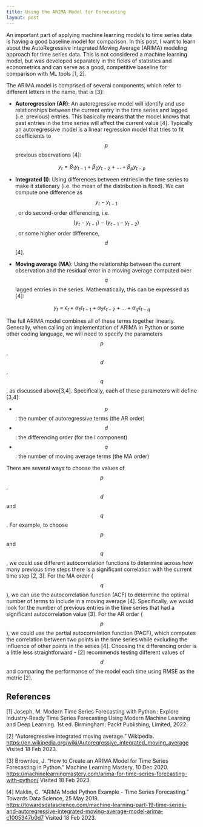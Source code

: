 ```yaml
---
title: Using the ARIMA Model for Forecasting
layout: post
---
```


An important part of applying machine learning models to time series data is having a good baseline model for comparison. In this post, I want to learn about the AutoRegressive Integrated Moving Average (ARIMA) modeling approach for time series data. This is not considered a machine learning model, but was developed separately in the fields of statistics and econometrics and can serve as a good, competitive baseline for comparison with ML tools [1, 2]. 

The ARIMA model is comprised of several components, which refer to different letters in the name, that is [3]: 

* **Autoregression (AR)**: An autoregressive model will identify and use relationships between the current entry in the time series and lagged (i.e. previous) entries. This basically means that the model knows that past entries in the time series will affect the current value [4]. Typically an autoregressive model is a linear regression model that tries to fit coefficients to $$p$$ previous observations [4]:   

$$y_t = \beta_1 y_{t-1} + \beta_2 y_{t-2} + … + \beta_p y_{t - p}$$  

* **Integrated (I)**: Using differences between entries in the time series to make it stationary (i.e. the mean of the distribution is fixed). We can compute one difference as $$y_t - y_{t-1}$$, or do second-order differencing, i.e. $$(y_t - y_{t-1}) - (y_{t-1} - y_{t-2})$$, or some higher order difference, $$d$$ [4].      

* **Moving average (MA)**: Using the relationship between the current observation and the residual error in a moving average computed over $$q$$ lagged entries in the series. Mathematically, this can be expressed as [4]: 

$$y_t = \epsilon_t + \alpha_1 \epsilon_{t-1} + \alpha_2 \epsilon_{t-2} + … + \alpha_{q} \epsilon_{t-q}$$   

The full ARIMA model combines all of these terms together linearly. Generally, when calling an implementation of ARIMA in Python or some other coding language, we will need to specify the parameters $$p$$, $$d$$, $$q$$, as discussed above[3,4]. Specifically, each of these parameters will define [3,4]: 

* $$p$$: the number of autoregressive terms (the AR order)   
* $$d$$: the differencing order (for the I component)   
* $$q$$: the number of moving average terms (the MA order)   

There are several ways to choose the values of $$p$$, $$d$$ and $$q$$. For example, to choose $$p$$ and $$q$$, we could use different autocorrelation functions to determine across how many previous time steps there is a significant correlation with the current time step [2, 3]. For the MA order ($$q$$), we can use the autocorrelation function (ACF) to determine the optimal number of terms to include in a moving average [4]. Specifically, we would look for the number of previous entries in the time series that had a significant autocorrelation value [3]. For the AR order ($$p$$), we could use the partial autocorrelation function (PACF), which computes the correlation between two points in the time series while excluding the influence of other points in the series [4]. Choosing the differencing order is a little less straightforward - [2] recommends testing different values of $$d$$ and comparing the performance of the model each time using RMSE as the metric [2]. 
   
## References

[1] Joseph, M. Modern Time Series Forecasting with Python : Explore Industry-Ready Time Series Forecasting Using Modern Machine Learning and Deep Learning. 1st ed. Birmingham: Packt Publishing, Limited, 2022.

[2] “Autoregressive integrated moving average.” Wikipedia. <https://en.wikipedia.org/wiki/Autoregressive_integrated_moving_average> Visited 18 Feb 2023. 

[3] Brownlee, J. “How to Create an ARIMA Model for Time Series Forecasting in Python.” Machine Learning Mastery, 10 Dec 2020. <https://machinelearningmastery.com/arima-for-time-series-forecasting-with-python/> Visited 18 Feb 2023. 

[4] Maklin, C. “ARIMA Model Python Example - Time Series Forecasting.” Towards Data Science, 25 May 2019. <https://towardsdatascience.com/machine-learning-part-19-time-series-and-autoregressive-integrated-moving-average-model-arima-c1005347b0d7> Visited 18 Feb 2023. 
